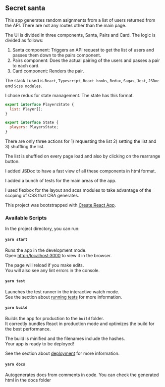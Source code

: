 ## Secret santa 

This app generates random asignments from a list of users returned from the API. There are not any routes other than the main page.

The UI is divided in three components, Santa, Pairs and Card. The logic is divided as follows:

1. Santa component: Triggers an API request to get the list of users and passes them down to the pairs component.
2. Pairs component: Does the actual pairing of the users and passes a pair to each card.
3. Card component: Renders the pair.

The stack I used is `React`, `Typescript`, `React hooks`, `Redux`, `Sagas`, `Jest`, `JSDoc` and `Scss modules`.

I chose redux for state management. The state has this format.

```js
export interface PlayersState {
  list: Player[];
}

export interface State {
  players: PlayersState;
}
```
There are only three actions for 1) requesting the list 2) setting the list and 3) shuffling the list.

The list is shuffled on every page load and also by clicking on the rearrange button.

I added JSDoc to have a fast view of all these components in html format.

I added a bunch of tests for the main areas of the app.

I used flexbox for the layout and scss modules to take advantage of the scoping of CSS that CRA generates.

This project was bootstrapped with [Create React App](https://github.com/facebook/create-react-app).

### Available Scripts

In the project directory, you can run:

#### `yarn start`

Runs the app in the development mode.\
Open [http://localhost:3000](http://localhost:3000) to view it in the browser.

The page will reload if you make edits.\
You will also see any lint errors in the console.

#### `yarn test`

Launches the test runner in the interactive watch mode.\
See the section about [running tests](https://facebook.github.io/create-react-app/docs/running-tests) for more information.

#### `yarn build`

Builds the app for production to the `build` folder.\
It correctly bundles React in production mode and optimizes the build for the best performance.

The build is minified and the filenames include the hashes.\
Your app is ready to be deployed!

See the section about [deployment](https://facebook.github.io/create-react-app/docs/deployment) for more information.

#### `yarn docs`

Autogenerates docs from comments in code. You can check the generated html in the docs folder


